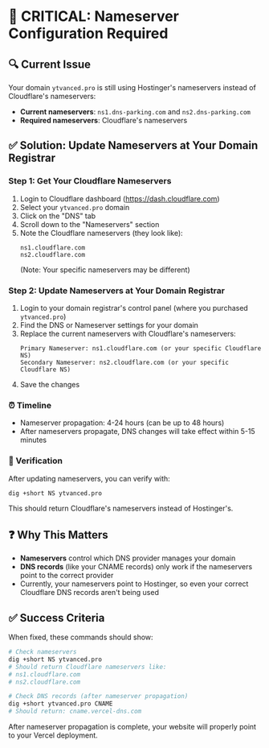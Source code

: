 # 🚨 CRITICAL: Nameserver Configuration Required

## 🔍 Current Issue
Your domain `ytvanced.pro` is still using Hostinger's nameservers instead of Cloudflare's nameservers:
- **Current nameservers**: `ns1.dns-parking.com` and `ns2.dns-parking.com`
- **Required nameservers**: Cloudflare's nameservers

## ✅ Solution: Update Nameservers at Your Domain Registrar

### Step 1: Get Your Cloudflare Nameservers
1. Login to Cloudflare dashboard (https://dash.cloudflare.com)
2. Select your `ytvanced.pro` domain
3. Click on the "DNS" tab
4. Scroll down to the "Nameservers" section
5. Note the Cloudflare nameservers (they look like):
   ```
   ns1.cloudflare.com
   ns2.cloudflare.com
   ```
   (Note: Your specific nameservers may be different)

### Step 2: Update Nameservers at Your Domain Registrar
1. Login to your domain registrar's control panel (where you purchased `ytvanced.pro`)
2. Find the DNS or Nameserver settings for your domain
3. Replace the current nameservers with Cloudflare's nameservers:
   ```
   Primary Nameserver: ns1.cloudflare.com (or your specific Cloudflare NS)
   Secondary Nameserver: ns2.cloudflare.com (or your specific Cloudflare NS)
   ```
4. Save the changes

### ⏰ Timeline
- Nameserver propagation: 4-24 hours (can be up to 48 hours)
- After nameservers propagate, DNS changes will take effect within 5-15 minutes

### 🔧 Verification
After updating nameservers, you can verify with:
```bash
dig +short NS ytvanced.pro
```

This should return Cloudflare's nameservers instead of Hostinger's.

## ❓ Why This Matters
- **Nameservers** control which DNS provider manages your domain
- **DNS records** (like your CNAME records) only work if the nameservers point to the correct provider
- Currently, your nameservers point to Hostinger, so even your correct Cloudflare DNS records aren't being used

## ✅ Success Criteria
When fixed, these commands should show:
```bash
# Check nameservers
dig +short NS ytvanced.pro
# Should return Cloudflare nameservers like:
# ns1.cloudflare.com
# ns2.cloudflare.com

# Check DNS records (after nameserver propagation)
dig +short ytvanced.pro CNAME
# Should return: cname.vercel-dns.com
```

After nameserver propagation is complete, your website will properly point to your Vercel deployment.